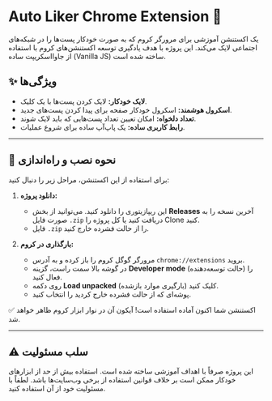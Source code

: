 # Auto Liker Chrome Extension 🚀

یک اکستنشن آموزشی برای مرورگر کروم که به صورت خودکار پست‌ها را در شبکه‌های اجتماعی لایک می‌کند. این پروژه با هدف یادگیری توسعه اکستنشن‌های کروم با استفاده از جاوااسکریپت ساده (Vanilla JS) ساخته شده است.

## ✨ ویژگی‌ها

* **لایک خودکار:** لایک کردن پست‌ها با یک کلیک.
* **اسکرول هوشمند:** اسکرول خودکار صفحه برای پیدا کردن پست‌های جدید.
* **تعداد دلخواه:** امکان تعیین تعداد پست‌هایی که باید لایک شوند.
* **رابط کاربری ساده:** یک پاپ‌آپ ساده برای شروع عملیات.

---

## 🔧 نحوه نصب و راه‌اندازی

برای استفاده از این اکستنشن، مراحل زیر را دنبال کنید:

1.  **دانلود پروژه:**
    * این ریپازیتوری را دانلود کنید. می‌توانید از بخش **Releases** آخرین نسخه را به صورت فایل `.zip` دریافت کنید یا کل پروژه را Clone کنید.
    * فایل `.zip` را از حالت فشرده خارج کنید.

2.  **بارگذاری در کروم:**
    * مرورگر گوگل کروم را باز کرده و به آدرس `chrome://extensions` بروید.
    * در گوشه بالا سمت راست، گزینه **Developer mode** (حالت توسعه‌دهنده) را فعال کنید.
    * روی دکمه **Load unpacked** (بارگیری موارد بازشده) کلیک کنید.
    * پوشه‌ای که از حالت فشرده خارج کردید را انتخاب کنید.

✅ اکستنشن شما اکنون آماده استفاده است! آیکون آن در نوار ابزار کروم ظاهر خواهد شد.

---

## ⚠️ سلب مسئولیت

این پروژه صرفاً با اهداف آموزشی ساخته شده است. استفاده بیش از حد از ابزارهای خودکار ممکن است بر خلاف قوانین استفاده از برخی وب‌سایت‌ها باشد. لطفاً با مسئولیت خود از آن استفاده کنید.
